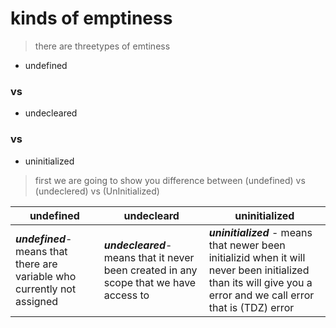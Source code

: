 # kinds of emptiness

> there are threetypes of emtiness

* undefined
 
 ### vs

* undecleared
 
 ### vs

 
* uninitialized

> first we are going to show you difference between (undefined) vs (undeclered) vs (UnInitialized)

|undefined|undecleard|uninitialized|
|---|---|---|
|___undefined___-means that there are variable who currently not assigned|___undecleared___-means that it never been created in any scope that we have access to | ___uninitialized___ - means that newer been initializid when it will never been initialized than its will give you a error and we call error that is (TDZ) error